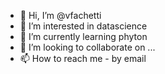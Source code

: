 - 👋 Hi, I’m @vfachetti
- 👀 I’m interested in datascience
- 🌱 I’m currently learning phyton
- 💞️ I’m looking to collaborate on ...
- 📫 How to reach me - by email

<!---
vfachetti/vfachetti is a ✨ special ✨ repository because its `README.md` (this file) appears on your GitHub profile.
You can click the Preview link to take a look at your changes.
--->

